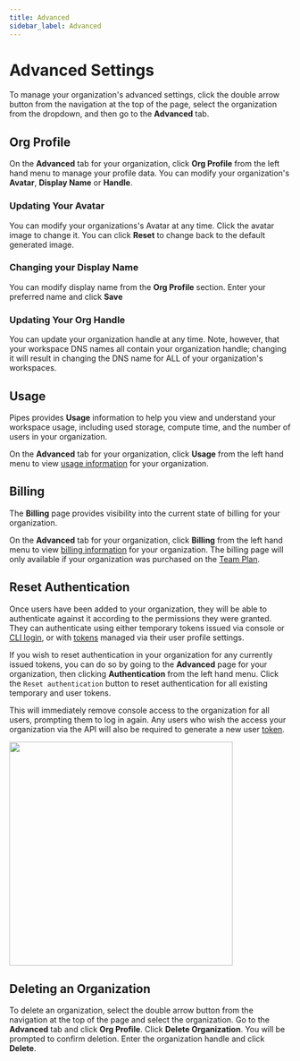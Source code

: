 ```yaml
---
title: Advanced
sidebar_label: Advanced
---
```


# Advanced Settings
To manage your organization's advanced settings, click the double arrow button from the navigation at the top of the page, select the organization from the dropdown, and then go to the **Advanced** tab.


## Org Profile

On the **Advanced** tab for your organization, click **Org Profile** from the left hand menu to manage your profile data. You can modify your organization's **Avatar**, **Display Name** or **Handle**.

### Updating Your Avatar
You can modify your organizations's Avatar at any time. Click the avatar image to change it. You can click **Reset** to change back to the default generated image.


### Changing your Display Name

You can modify display name from the **Org Profile** section.  Enter your preferred name and click **Save**


### Updating Your Org Handle
You can update your organization handle at any time. Note, however, that your workspace DNS names all contain your organization handle; changing it will result in changing the DNS name for ALL of your organization's workspaces.


## Usage 

Pipes provides **Usage** information to help you view and understand your workspace usage, including used storage, compute time, and the number of users in your organization. 

On the **Advanced** tab for your organization, click **Usage** from the
left hand menu to view [usage information](/pipes/docs/accounts/org/usage) for your organization.

## Billing 

The **Billing** page provides visibility into the current state of billing for your organization. 

On the **Advanced** tab for your organization, click **Billing** from the
left hand menu to view [billing information](/pipes/docs/accounts/org/billing) for your organization.  The billing page will only available if your organization was purchased on the [Team Plan](/pipes/docs/accounts/org#team-plan).



## Reset Authentication

Once users have been added to your organization, they will be able to
authenticate against it according to the permissions they were granted. They can authenticate using either temporary tokens issued via console or [CLI login](https://steampipe.io/docs/reference/cli/login#steampipe-login), or with [tokens](/pipes/docs/accounts/developer/advanced#tokens) managed via their user profile settings.

If you wish to reset authentication in your organization for any currently issued tokens, you can do so by going to the **Advanced** page for your organization, then clicking **Authentication** from the left hand menu.  Click the
`Reset authentication` button to reset authentication for all existing
temporary and user tokens.

This will immediately remove console access to the organization for all users, prompting them to log in again. Any users who wish the access your organization via the API will also be required to generate a new user [token](/pipes/docs/accounts/developer/advanced#tokens).

<img src="/images/docs/pipes/cloud-organization-reset-authentication.png" width="400pt"/>
<br />

## Deleting an Organization

To delete an organization, select the double arrow button from the navigation at the top of the page and select the organization. Go to the **Advanced** tab and click **Org Profile**. Click **Delete Organization**. You will be prompted to confirm deletion. Enter the organization handle and click **Delete**.
